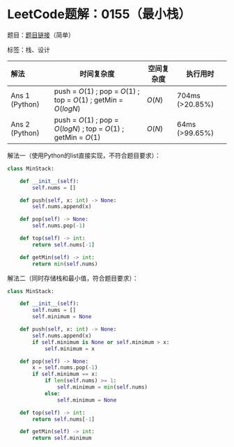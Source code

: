 # LeetCode题解：0155（最小栈）

题目：[题目链接](https://leetcode-cn.com/problems/min-stack/)（简单）

标签：栈、设计

| 解法           | 时间复杂度                                                   | 空间复杂度 | 执行用时        |
| :------------- | ------------------------------------------------------------ | ---------- | --------------- |
| Ans 1 (Python) | push = $O(1)$ ; pop = $O(1)$ ; top = $O(1)$ ; getMin = $O(logN)$ | $O(N)$     | 704ms (>20.85%) |
| Ans 2 (Python) | push = $O(1)$ ; pop = $O(logN)$ ; top = $O(1)$ ; getMin = $O(1)$ | $O(N)$     | 64ms (>99.65%)  |

解法一（使用Python的list直接实现，不符合题目要求）：

```python
class MinStack:

    def __init__(self):
        self.nums = []

    def push(self, x: int) -> None:
        self.nums.append(x)

    def pop(self) -> None:
        self.nums.pop(-1)

    def top(self) -> int:
        return self.nums[-1]

    def getMin(self) -> int:
        return min(self.nums)
```

解法二（同时存储栈和最小值，符合题目要求）：

```python
class MinStack:

    def __init__(self):
        self.nums = []
        self.minimum = None

    def push(self, x: int) -> None:
        self.nums.append(x)
        if self.minimum is None or self.minimum > x:
            self.minimum = x

    def pop(self) -> None:
        x = self.nums.pop(-1)
        if self.minimum == x:
            if len(self.nums) >= 1:
                self.minimum = min(self.nums)
            else:
                self.minimum = None

    def top(self) -> int:
        return self.nums[-1]

    def getMin(self) -> int:
        return self.minimum
```